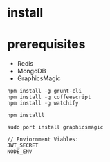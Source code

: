 

# install

# prerequisites

* Redis
* MongoDB
* GraphicsMagic

```
npm install -g grunt-cli
npm install -g coffeescript
npm install -g watchify

npm installl
```

```
sudo port install graphicsmagic
```

```
// Enviornment Viables:
JWT_SECRET
NODE_ENV
```

